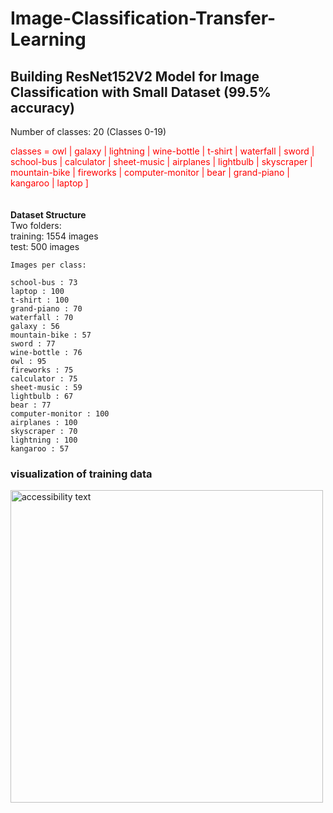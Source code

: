 # Image-Classification-Transfer-Learning
## Building ResNet152V2 Model for Image Classification with Small Dataset (99.5% accuracy)

Number of classes: 20 (Classes 0-19)<br>

<font color="red"> classes = owl | galaxy | lightning | wine-bottle | t-shirt | waterfall |  sword |  school-bus |
                         calculator | sheet-music | airplanes |  lightbulb |  skyscraper | mountain-bike | fireworks | 
                         computer-monitor | bear | grand-piano | kangaroo | laptop ]</font><br>
<br>                     
<b>Dataset Structure</b><br>
   Two folders:<br>
    training: 1554 images<br>
    test: 500 images<br>
 
    Images per class:
    
    school-bus : 73
    laptop : 100
    t-shirt : 100
    grand-piano : 70
    waterfall : 70
    galaxy : 56
    mountain-bike : 57
    sword : 77
    wine-bottle : 76
    owl : 95
    fireworks : 75
    calculator : 75
    sheet-music : 59
    lightbulb : 67
    bear : 77
    computer-monitor : 100
    airplanes : 100
    skyscraper : 70
    lightning : 100
    kangaroo : 57   

### visualization of training data 
<img src="https://github.com/miladfa7/Image-Classification-Transfer-Learning/blob/master/images/dataet%20image%20classification.png" width="500" alt="accessibility text">
